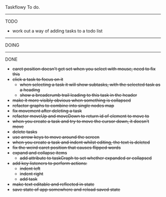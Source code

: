 Taskflowy To do.

---

TODO

- work out a way of adding tasks to a todo list


---

DOING

---

DONE

- ~~caret position doesn't get set when you select with mouse, need to fix this~~
- ~~click a task to focus on it~~
  - ~~when selecting a task it will show subtasks, with the selected task as a heading~~
  - ~~show a breadcrumb trail leading to this task in the header~~
- ~~make it more visibly obvious when something is collapsed~~
- ~~refactor graphs to combine into single nodes map~~
- ~~fix movement after deleting a task~~
- ~~refactor moveUp and moveDown to return id of element to move to~~
- ~~when you create a task and try to move the cursor down, it doesn't move~~
- ~~delete tasks~~
- ~~use arrow keys to move around the screen~~
- ~~when you create a task and indent whilst editing, the text is deleted~~
- ~~fix the weird caret position that causes flipped words~~
- ~~expand and collapse items~~
  - ~~add attribute to taskGraph to set whether expanded or collapsed~~
- ~~add key listeners to perform actions:~~
  - ~~indent left~~
  - ~~indent right~~
  - ~~add task~~
- ~~make text editable and reflected in state~~
- ~~save state of app somewhere and reload saved state~~